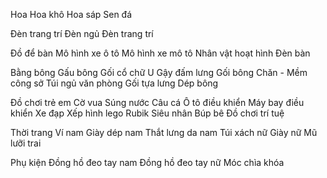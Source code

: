 Hoa
    Hoa khô
    Hoa sáp
    Sen đá

Đèn trang trí
    Đèn ngủ
    Đèn trang trí

Đồ để bàn
    Mô hình xe ô tô
    Mô hình xe mô tô
    Nhân vật hoạt hình
    Đèn bàn

Bằng bông
    Gấu bông
    Gối cổ chữ U
    Gậy đấm lưng
    Gối bông
    Chăn - Mềm công sở
    Túi ngủ văn phòng
    Gối tựa lưng
    Dép bông

Đồ chơi trẻ em
    Cờ vua
    Súng nước
    Câu cá
    Ô tô điều khiển
    Máy bay điều khiển
    Xe đạp
    Xếp hình lego
    Rubik
    Siêu nhân
    Búp bê
    Đồ chơi trí tuệ

Thời trang
    Ví nam
    Giày dép nam
    Thắt lưng da nam
    Túi xách nữ
    Giày nữ
    Mũ lưỡi trai

Phụ kiện
    Đồng hồ đeo tay nam
    Đồng hồ đeo tay nữ
    Móc chìa khóa
